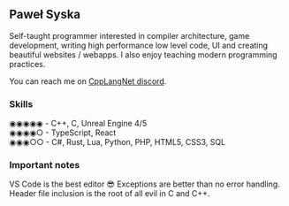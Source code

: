 ## Paweł Syska

Self-taught programmer interested in compiler architecture, game development, writing high performance low level code, UI and creating beautiful websites / webapps.
I also enjoy teaching modern programming practices.

You can reach me on [CppLangNet discord](https://discord.gg/NvBNvpgUHZ).

### Skills

◉◉◉◉◉ - C++, C, Unreal Engine 4/5  
◉◉◉◉○ - TypeScript, React  
◉◉◉○○ - C#, Rust, Lua, Python, PHP, HTML5, CSS3, SQL  

### Important notes

VS Code is the best editor 😎 Exceptions are better than no error handling. Header file inclusion is the root of all evil in C and C++.

<!--
**PoetaKodu/PoetaKodu** is a ✨ _special_ ✨ repository because its `README.md` (this file) appears on your GitHub profile.

Here are some ideas to get you started:

- 🔭 I’m currently working on ...
- 🌱 I’m currently learning ...
- 👯 I’m looking to collaborate on ...
- 🤔 I’m looking for help with ...
- 💬 Ask me about ...
- 📫 How to reach me: ...
- 😄 Pronouns: ...
- ⚡ Fun fact: ...
-->
